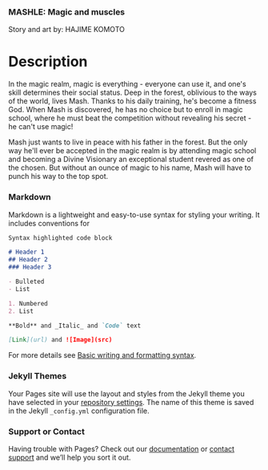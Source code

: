 ### MASHLE: Magic and muscles
Story and art by: HAJIME KOMOTO
# Description
In the magic realm, magic is everything - everyone can use it, and one's skill determines their social status. Deep in the forest, oblivious to the ways of the world, lives Mash. Thanks to his daily training, he's become a fitness God. When Mash is discovered, he has no choice but to enroll in magic school, where he must beat the competition without revealing his secret - he can't use magic!

Mash just wants to live in peace with his father in the forest. But the only way he'll ever be accepted in the magic realm is by attending magic school and becoming a Divine Visionary an exceptional student revered as one of the chosen. But without an ounce of magic to his name, Mash will have to punch his way to the top spot.


### Markdown

Markdown is a lightweight and easy-to-use syntax for styling your writing. It includes conventions for

```markdown
Syntax highlighted code block

# Header 1
## Header 2
### Header 3

- Bulleted
- List

1. Numbered
2. List

**Bold** and _Italic_ and `Code` text

[Link](url) and ![Image](src)
```

For more details see [Basic writing and formatting syntax](https://docs.github.com/en/github/writing-on-github/getting-started-with-writing-and-formatting-on-github/basic-writing-and-formatting-syntax).

### Jekyll Themes

Your Pages site will use the layout and styles from the Jekyll theme you have selected in your [repository settings](https://github.com/Kishijin/kishijin.github.io/settings/pages). The name of this theme is saved in the Jekyll `_config.yml` configuration file.

### Support or Contact

Having trouble with Pages? Check out our [documentation](https://docs.github.com/categories/github-pages-basics/) or [contact support](https://support.github.com/contact) and we’ll help you sort it out.
